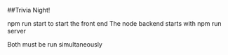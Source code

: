 ##Trivia Night!

npm run start to start the front end
The node backend starts with npm run server

Both must be run simultaneously
